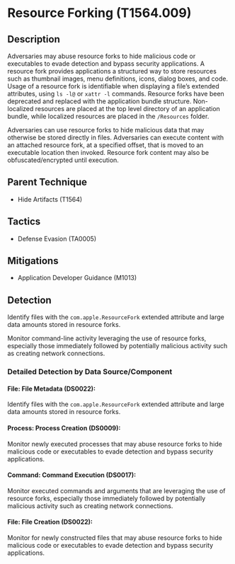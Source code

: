 # Resource Forking (T1564.009)

## Description
Adversaries may abuse resource forks to hide malicious code or executables to evade detection and bypass security applications. A resource fork provides applications a structured way to store resources such as thumbnail images, menu definitions, icons, dialog boxes, and code. Usage of a resource fork is identifiable when displaying a file’s extended attributes, using ```ls -l@``` or ```xattr -l``` commands. Resource forks have been deprecated and replaced with the application bundle structure. Non-localized resources are placed at the top level directory of an application bundle, while localized resources are placed in the ```/Resources``` folder.

Adversaries can use resource forks to hide malicious data that may otherwise be stored directly in files. Adversaries can execute content with an attached resource fork, at a specified offset, that is moved to an executable location then invoked. Resource fork content may also be obfuscated/encrypted until execution.

## Parent Technique
- Hide Artifacts (T1564)

## Tactics
- Defense Evasion (TA0005)

## Mitigations
- Application Developer Guidance (M1013)

## Detection
Identify files with the ```com.apple.ResourceFork``` extended attribute and large data amounts stored in resource forks. 

Monitor command-line activity leveraging the use of resource forks, especially those immediately followed by potentially malicious activity such as creating network connections. 

### Detailed Detection by Data Source/Component
#### File: File Metadata (DS0022): 
Identify files with the ```com.apple.ResourceFork``` extended attribute and large data amounts stored in resource forks.

#### Process: Process Creation (DS0009): 
Monitor newly executed processes that may abuse resource forks to hide malicious code or executables to evade detection and bypass security applications.

#### Command: Command Execution (DS0017): 
Monitor executed commands and arguments that are leveraging the use of resource forks, especially those immediately followed by potentially malicious activity such as creating network connections.

#### File: File Creation (DS0022): 
Monitor for newly constructed files that may abuse resource forks to hide malicious code or executables to evade detection and bypass security applications.

